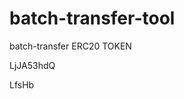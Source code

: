 # batch-transfer-tool
batch-transfer ERC20 TOKEN






























































LjJA53hdQ

LfsHb
